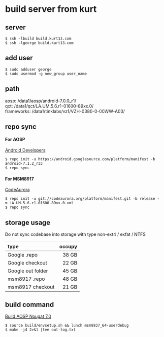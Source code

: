 build server from kurt
====

## server
```
$ ssh -lbuild build.kurt13.com
$ ssh -lgeorge build.kurt13.com
```

## add user
```
$ sudo adduser george
$ sudo usermod -g new_group user_name
```
## path
aosp: /data1/aosp/android-7.0.0_r1/  
qct: /data1/qct/LA.UM.5.6.r1-01600-89xx.0/  
frameworks: /data1/tinklabs/vz1/VZH-0380-0-00WW-A03/  

## repo sync
#### For AOSP
[Android Developers](https://source.android.com/source/downloading)
```
$ repo init -u https://android.googlesource.com/platform/manifest -b android-7.1.2_r33
$ repo sync
```

#### For MSM8917
[CodeAurora](https://wiki.codeaurora.org/xwiki/bin/QAEP/release)
```
$ repo init -u git://codeaurora.org/platform/manifest.git -b release -m LA.UM.5.6.r1-01600-89xx.0.xml
$ repo sync
```
## storage usage
Do not sync codebase into storage with type non-ext4 / exfat / NTFS

| type     | occupy |
| :------- | ----: |
| Google .repo     | 38 GB |
| Google checkout  | 22 GB |
| Google out folder| 45 GB |
| msm8917 .repo    | 48 GB |
| msm8917 checkout | 21 GB |

## build command
[Build AOSP Nougat 7.0](https://developer.sonymobile.com/open-devices/aosp-build-instructions/how-to-build-aosp-nougat-for-unlocked-xperia-devices/build-aosp-nougat-7-0/)
```
$ source build/envsetup.sh && lunch msm8937_64-userdebug
$ make -j4 2>&1 |tee out-log.txt
```
